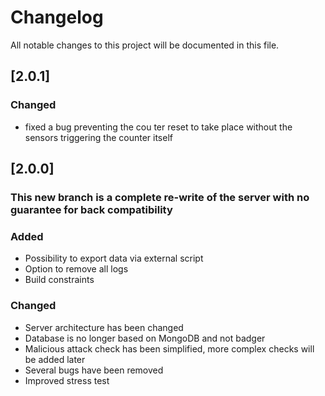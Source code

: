 # Changelog
All notable changes to this project will be documented in this file.

## [2.0.1]
### Changed
- fixed a bug preventing the cou ter reset to take place without the sensors triggering the counter itself  

## [2.0.0]
### This new branch is a complete re-write of the server with no guarantee for back compatibility 

### Added
 - Possibility to export data via external script  
 - Option to remove all logs  
 - Build constraints  

### Changed
 - Server architecture has been changed  
 - Database is no longer based on MongoDB and not badger  
 - Malicious attack check has been simplified, more complex checks will be added later    
 - Several bugs have been removed  
 - Improved stress test  

